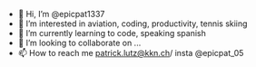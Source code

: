 - 👋 Hi, I’m @epicpat1337
- 👀 I’m interested in aviation, coding, productivity, tennis skiing
- 🌱 I’m currently learning to code, speaking spanish
- 💞️ I’m looking to collaborate on ...
- 📫 How to reach me patrick.lutz@kkn.ch/ insta @epicpat_05

<!---
epicpat1337/epicpat1337 is a ✨ special ✨ repository because its `README.md` (this file) appears on your GitHub profile.
You can click the Preview link to take a look at your changes.
--->
